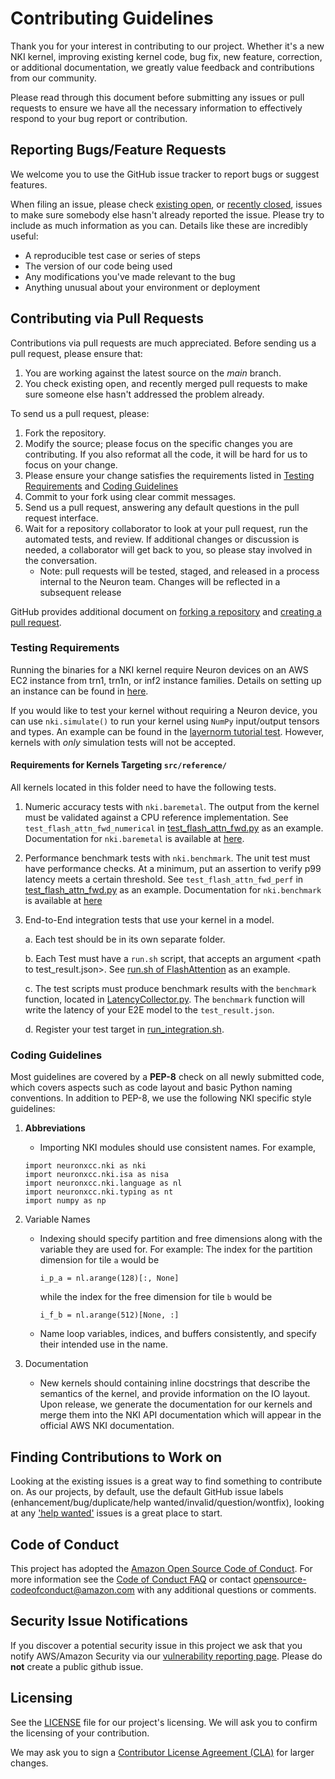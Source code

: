# Contributing Guidelines

Thank you for your interest in contributing to our project. Whether it's a new NKI kernel, improving existing kernel code, bug fix, new feature, correction, or additional
documentation, we greatly value feedback and contributions from our community.

Please read through this document before submitting any issues or pull requests to ensure we have all the necessary
information to effectively respond to your bug report or contribution.


## Reporting Bugs/Feature Requests

We welcome you to use the GitHub issue tracker to report bugs or suggest features.

When filing an issue, please check [existing open](https://github.com/aws-neuron/nki-samples/issues), or [recently closed](https://github.com/aws-neuron/nki-samples/issues?utf8=%E2%9C%93&q=is%3Aissue%20is%3Aclosed%20), issues to make sure somebody else hasn't already
reported the issue. Please try to include as much information as you can. Details like these are incredibly useful:

* A reproducible test case or series of steps
* The version of our code being used
* Any modifications you've made relevant to the bug
* Anything unusual about your environment or deployment


## Contributing via Pull Requests
Contributions via pull requests are much appreciated. Before sending us a pull request, please ensure that:

1. You are working against the latest source on the *main* branch.
2. You check existing open, and recently merged pull requests to make sure someone else hasn't addressed the problem already.

To send us a pull request, please:

1. Fork the repository.
2. Modify the source; please focus on the specific changes you are contributing. If you also reformat all the code, it will be hard for us to focus on your change.
3. Please ensure your change satisfies the requirements listed in [Testing Requirements](#testing-requirements) and [Coding Guidelines](#coding-guidelines)
4. Commit to your fork using clear commit messages.
5. Send us a pull request, answering any default questions in the pull request interface.
6. Wait for a repository collaborator to look at your pull request, run the automated tests, and review. If additional changes or discussion is needed, a collaborator will get back to you, so please stay involved in the conversation.
    * Note: pull requests will be tested, staged, and released in a process internal to the Neuron team. Changes will be reflected in a subsequent release

GitHub provides additional document on [forking a repository](https://help.github.com/articles/fork-a-repo/) and
[creating a pull request](https://help.github.com/articles/creating-a-pull-request/).

### Testing Requirements
Running the binaries for a NKI kernel require Neuron devices on an AWS EC2 instance from trn1, trn1n, or inf2 instance families. 
Details on setting up an instance can be found in [here](https://awsdocs-neuron.readthedocs-hosted.com/en/latest/frameworks/torch/torch-setup.html).

If you would like to test your kernel without requiring a Neuron device, you can use `nki.simulate()` to run your kernel using `NumPy` input/output tensors and types. 
An example can be found in the [layernorm tutorial test](test/unit/test_tutorials_layernorm.py). However, kernels with _only_ simulation tests will not be accepted.

#### Requirements for Kernels Targeting `src/reference/`

All kernels located in this folder need to have the following tests.

1. Numeric accuracy tests with `nki.baremetal`. The output from the kernel
must be validated against a CPU reference implementation. See `test_flash_attn_fwd_numerical` in [test_flash_attn_fwd.py](test/unit/test_flash_attn_fwd.py) as an example. Documentation for `nki.baremetal` is available at [here](https://awsdocs-neuron.readthedocs-hosted.com/en/latest/general/nki/api/generated/nki.baremetal.html).

2. Performance benchmark tests with `nki.benchmark`. The unit test must have performance checks. At a minimum, put an assertion to verify p99 latency meets a certain threshold. See `test_flash_attn_fwd_perf` in [test_flash_attn_fwd.py](test/unit/test_flash_attn_fwd.py) as an example. Documentation for `nki.benchmark` is available at [here](https://awsdocs-neuron.readthedocs-hosted.com/en/latest/general/nki/api/generated/nki.benchmark.html)

3. End-to-End integration tests that use your kernel in a model. 
    
    a. Each test should be in its own separate folder.

    b. Each Test must have a `run.sh` script, that accepts an argument \<path to test_result.json\>. See [run.sh of FlashAttention](test/integration/flash_attention/run.sh) as an example. 

    c. The test scripts must produce benchmark results with the `benchmark` function, located in [LatencyCollector.py](test/integration/perf_utils/LatencyCollector.py). The `benchmark` function will write the latency of your E2E model to the `test_result.json`.

    d. Register your test target in [run_integration.sh](test/integration/run_integration.sh).


### Coding Guidelines
Most guidelines are covered by a **PEP-8** check on all newly submitted code, which covers aspects such as code layout and basic Python naming conventions. 
In addition to PEP-8, we use the following NKI specific style guidelines:

1. **Abbreviations**
    * Importing NKI modules should use consistent names. For example,
    ```
    import neuronxcc.nki as nki
    import neuronxcc.nki.isa as nisa
    import neuronxcc.nki.language as nl
    import neuronxcc.nki.typing as nt
    import numpy as np
    ```   
2. Variable Names
    * Indexing should specify partition and free dimensions along with the variable they are used for. For example:
        The index for the partition dimension for tile `a` would be
        ```
        i_p_a = nl.arange(128)[:, None]
        ```
        while the index for the free dimension for tile `b` would be
        ```
        i_f_b = nl.arange(512)[None, :]
        ```
    * Name loop variables, indices, and buffers consistently, and specify their intended use in the name.

3. Documentation
   * New kernels should containing inline docstrings that describe the semantics of the kernel, and provide information on the IO layout. 
   Upon release, we generate the documentation for our kernels and merge them into the NKI API documentation which will appear in the official AWS NKI documentation. 


## Finding Contributions to Work on
Looking at the existing issues is a great way to find something to contribute on. As our projects, by default, use the default GitHub issue labels (enhancement/bug/duplicate/help wanted/invalid/question/wontfix), looking at any ['help wanted'](https://github.com/aws-neuron/nki-samples/labels/help%20wanted) issues is a great place to start.


## Code of Conduct
This project has adopted the [Amazon Open Source Code of Conduct](https://aws.github.io/code-of-conduct).
For more information see the [Code of Conduct FAQ](https://aws.github.io/code-of-conduct-faq) or contact
opensource-codeofconduct@amazon.com with any additional questions or comments.


## Security Issue Notifications
If you discover a potential security issue in this project we ask that you notify AWS/Amazon Security via our [vulnerability reporting page](http://aws.amazon.com/security/vulnerability-reporting/). Please do **not** create a public github issue.


## Licensing

See the [LICENSE](https://github.com/aws-neuron/nki-samples/blob/main/LICENSE.txt) file for our project's licensing. We will ask you to confirm the licensing of your contribution.

We may ask you to sign a [Contributor License Agreement (CLA)](http://en.wikipedia.org/wiki/Contributor_License_Agreement) for larger changes.